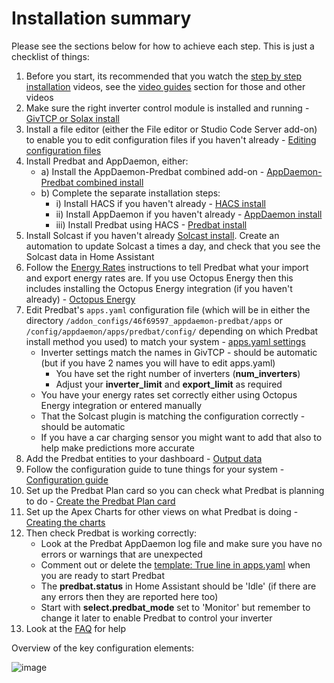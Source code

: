 # Installation summary

Please see the sections below for how to achieve each step. This is just a checklist of things:

1. Before you start, its recommended that you watch the [step by step installation](video-guides.md#basic-installation) videos,
see the [video guides](video-guides.md) section for those and other videos
2. Make sure the right inverter control module is installed and running - [GivTCP or Solax install](install.md#inverter-control-integration-install-givtcpsolax-modbus)
3. Install a file editor (either the File editor or Studio Code Server add-on) to enable you to edit configuration files if you haven't already - [Editing configuration files](install.md#editing-configuration-files-in-home-assistant)
4. Install Predbat and AppDaemon, either:
    - a) Install the AppDaemon-Predbat combined add-on - [AppDaemon-Predbat combined install](install.md#appdaemon-predbat-combined-install)
    - b) Complete the separate installation steps:
        - i) Install HACS if you haven't already - [HACS install](install.md#hacs-install)
        - ii) Install AppDaemon if you haven't already - [AppDaemon install](install.md#appdaemon-install)
        - iii) Install Predbat using HACS - [Predbat install](install.md#install-predbat-through-hacs)
5. Install Solcast if you haven't already [Solcast install](install.md#solcast-install).
Create an automation to update Solcast a times a day, and check that you see the Solcast data in Home Assistant
6. Follow the [Energy Rates](energy-rates.md) instructions to tell Predbat what your import and export energy rates are.
If you use Octopus Energy then this includes installing the Octopus Energy integration (if you haven't already) - [Octopus Energy](energy-rates.md#octopus-energy-integration)
7. Edit Predbat's `apps.yaml` configuration file (which will be in either the directory `/addon_configs/46f69597_appdaemon-predbat/apps`
or `/config/appdaemon/apps/predbat/config/` depending on which Predbat install method you used) to match your system - [apps.yaml settings](apps-yaml.md)
    - Inverter settings match the names in GivTCP - should be automatic (but if you have 2 names you will have to edit apps.yaml)
        - You have set the right number of inverters (**num_inverters**)
        - Adjust your **inverter_limit** and **export_limit** as required
    - You have your energy rates set correctly either using Octopus Energy integration or entered manually
    - That the Solcast plugin is matching the configuration correctly - should be automatic
    - If you have a car charging sensor you might want to add that also to help make predictions more accurate
8. Add the Predbat entities to your dashboard - [Output data](output-data.md)
9. Follow the configuration guide to tune things for your system  - [Configuration guide](configuration-guide.md)
10. Set up the Predbat Plan card so you can check what Predbat is planning to do - [Create the Predbat Plan card](predbat-plan-card.md)
11. Set up the Apex Charts for other views on what Predbat is doing - [Creating the charts](creating-charts.md)
12. Then check Predbat is working correctly:
    - Look at the Predbat AppDaemon log file and make sure you have no errors or warnings that are unexpected
    - Comment out or delete the [template: True line in apps.yaml](apps-yaml.md#basics) when you are ready to start Predbat
    - The **predbat.status** in Home Assistant should be 'Idle' (if there are any errors then they are reported here too)
    - Start with **select.predbat_mode** set to 'Monitor' but remember to change it later to enable Predbat to control your inverter
13. Look at the [FAQ](faq.md) for help

Overview of the key configuration elements:

![image](https://github.com/springfall2008/batpred/assets/48591903/7c9350e0-2b6d-49aa-8f61-93d0547ae6d0)
